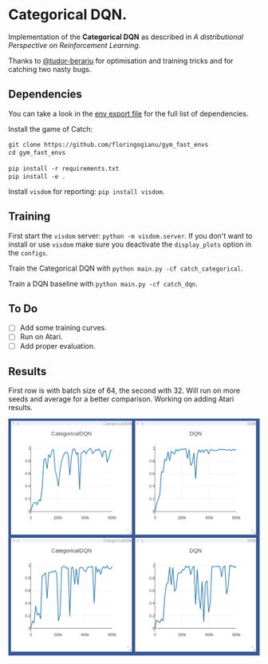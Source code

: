 # Categorical DQN.

Implementation of the **Categorical DQN** as described in *A distributional
Perspective on Reinforcement Learning*.

Thanks to [@tudor-berariu](https://github.com/tudor-berariu) for optimisation
and training tricks and for catching two nasty bugs.

## Dependencies

You can take a look in the [env export file](categorical.yml) for the full
list of dependencies.

Install the game of Catch:
```
git clone https://github.com/floringogianu/gym_fast_envs
cd gym_fast_envs

pip install -r requirements.txt
pip install -e .
```

Install `visdom` for reporting: `pip install visdom`.

## Training

First start the `visdom` server: `python -m visdom.server`. If you don't want to install or use `visdom` make sure you deactivate the `display_plots` option in the `configs`.

Train the Categorical DQN with `python main.py -cf catch_categorical`.

Train a DQN baseline with `python main.py -cf catch_dqn`.

## To Do

- [ ] Add some training curves.
- [ ] Run on Atari.
- [ ] Add proper evaluation.

## Results

First row is with batch size of 64, the second with 32. Will run on more seeds and average for a better comparison. Working on adding Atari results.

![Catch Learning Curves](img/learning_curves.png)
